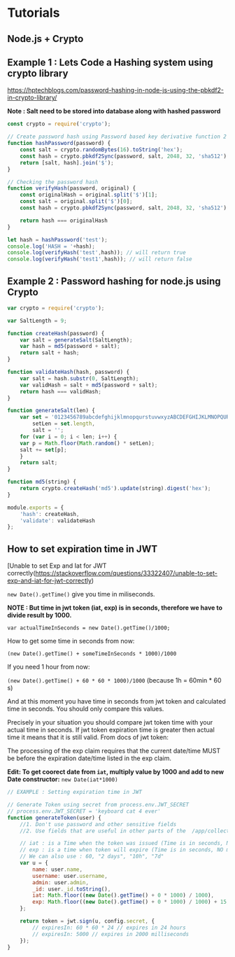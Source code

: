 # Tutorials

## Node.js + Crypto

## Example 1 : Lets Code a Hashing system using crypto library

https://hptechblogs.com/password-hashing-in-node-js-using-the-pbkdf2-in-crypto-library/

**Note : Salt need to be stored into database along with hashed password**

```javascript
const crypto = require('crypto');

// Create password hash using Password based key derivative function 2
function hashPassword(password) {
    const salt = crypto.randomBytes(16).toString('hex');
    const hash = crypto.pbkdf2Sync(password, salt, 2048, 32, 'sha512').toString('hex');
    return [salt, hash].join('$');
}

// Checking the password hash
function verifyHash(password, original) {
    const originalHash = original.split('$')[1];
    const salt = original.split('$')[0];
    const hash = crypto.pbkdf2Sync(password, salt, 2048, 32, 'sha512').toString('hex');

    return hash === originalHash
}

let hash = hashPassword('test');
console.log('HASH = '+hash);
console.log(verifyHash('test',hash)); // will return true
console.log(verifyHash('test1',hash)); // will return false
```

## Example 2 : Password hashing for node.js using Crypto

```javascript
var crypto = require('crypto');

var SaltLength = 9;

function createHash(password) {
    var salt = generateSalt(SaltLength);
    var hash = md5(password + salt);
    return salt + hash;
}

function validateHash(hash, password) {
    var salt = hash.substr(0, SaltLength);
    var validHash = salt + md5(password + salt);
    return hash === validHash;
}

function generateSalt(len) {
    var set = '0123456789abcdefghijklmnopqurstuvwxyzABCDEFGHIJKLMNOPQURSTUVWXYZ',
        setLen = set.length,
        salt = '';
    for (var i = 0; i < len; i++) {
    var p = Math.floor(Math.random() * setLen);
    salt += set[p];
    }
    return salt;
}

function md5(string) {
    return crypto.createHash('md5').update(string).digest('hex');
}

module.exports = {
    'hash': createHash,
    'validate': validateHash
};
```

## How to set expiration time in JWT

[Unable to set Exp and Iat for JWT correctly(https://stackoverflow.com/questions/33322407/unable-to-set-exp-and-iat-for-jwt-correctly)

`new Date().getTime()` give you time in miliseconds.

**NOTE : But time in jwt token (iat, exp) is in seconds, therefore we have to divide result by 1000.**

`var actualTimeInSeconds = new Date().getTime()/1000;`

How to get some time in seconds from now:

`(new Date().getTime() + someTimeInSeconds * 1000)/1000`

If you need 1 hour from now:

`(new Date().getTime() + 60 * 60 * 1000)/1000` (because 1h = 60min * 60 s)

And at this moment you have time in seconds from jwt token and calculated time in seconds. You should only compare this values.

Precisely in your situation you should compare jwt token time with your actual time in seconds. If jwt token expiration time is greater then actual time it means that it is still valid. From docs of jwt token:

The processing of the exp claim requires that the current date/time MUST be before the expiration date/time listed in the exp claim.

**Edit: To get coorect date from `iat`, multiply value by 1000 and add to new Date constructor:** `new Date(iat*1000)`

```javascript
// EXAMPLE : Setting expiration time in JWT

// Generate Token using secret from process.env.JWT_SECRET
// process.env.JWT_SECRET = 'keyboard cat 4 ever'
function generateToken(user) {
    //1. Don't use password and other sensitive fields
    //2. Use fields that are useful in other parts of the  /app/collections/models

    // iat : is a Time when the token was issued (Time is in seconds, NO milliseconds)
    // exp : is a time when token will expire (Time is in seconds, NO milliseconds),
    // We can also use : 60, "2 days", "10h", "7d"
    var u = {
        name: user.name,
        username: user.username,
        admin: user.admin,
        _id: user._id.toString(),
        iat: Math.floor((new Date().getTime() + 0 * 1000) / 1000),
        exp: Math.floor((new Date().getTime() + 0 * 1000) / 1000) + 15, // Expire JWT after 15 seconds
    };

    return token = jwt.sign(u, config.secret, {
        // expiresIn: 60 * 60 * 24 // expires in 24 hours
        // expiresIn: 5000 // expires in 2000 milliseconds
    });
}
```

